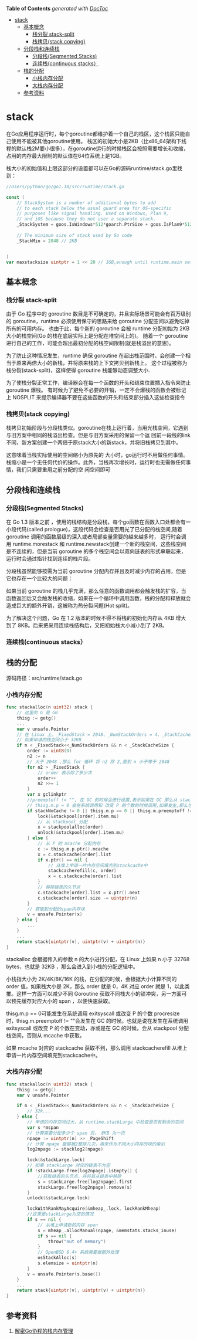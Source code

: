 <!-- START doctoc generated TOC please keep comment here to allow auto update -->
<!-- DON'T EDIT THIS SECTION, INSTEAD RE-RUN doctoc TO UPDATE -->
**Table of Contents**  *generated with [DocToc](https://github.com/thlorenz/doctoc)*

- [stack](#stack)
  - [基本概念](#%E5%9F%BA%E6%9C%AC%E6%A6%82%E5%BF%B5)
    - [栈分裂 stack-split](#%E6%A0%88%E5%88%86%E8%A3%82-stack-split)
    - [栈拷贝(stack copying)](#%E6%A0%88%E6%8B%B7%E8%B4%9Dstack-copying)
  - [分段栈和连续栈](#%E5%88%86%E6%AE%B5%E6%A0%88%E5%92%8C%E8%BF%9E%E7%BB%AD%E6%A0%88)
    - [分段栈(Segmented Stacks)](#%E5%88%86%E6%AE%B5%E6%A0%88segmented-stacks)
    - [连续栈(continuous stacks）](#%E8%BF%9E%E7%BB%AD%E6%A0%88continuous-stacks)
  - [栈的分配](#%E6%A0%88%E7%9A%84%E5%88%86%E9%85%8D)
    - [小栈内存分配](#%E5%B0%8F%E6%A0%88%E5%86%85%E5%AD%98%E5%88%86%E9%85%8D)
    - [大栈内存分配](#%E5%A4%A7%E6%A0%88%E5%86%85%E5%AD%98%E5%88%86%E9%85%8D)
  - [参考资料](#%E5%8F%82%E8%80%83%E8%B5%84%E6%96%99)

<!-- END doctoc generated TOC please keep comment here to allow auto update -->

# stack



在Go应用程序运行时，每个goroutine都维护着一个自己的栈区，这个栈区只能自己使用不能被其他goroutine使用。
栈区的初始大小是2KB（比x86_64架构下线程的默认栈2M要小很多），在goroutine运行的时候栈区会按照需要增长和收缩，占用的内存最大限制的默认值在64位系统上是1GB。

栈大小的初始值和上限这部分的设置都可以在Go的源码runtime/stack.go里找到：
```go
//Users/python/go/go1.18/src/runtime/stack.go

const (
    // StackSystem is a number of additional bytes to add
    // to each stack below the usual guard area for OS-specific
    // purposes like signal handling. Used on Windows, Plan 9,
    // and iOS because they do not user a separate stack.
    _StackSystem = goos.IsWindows*512*goarch.PtrSize + goos.IsPlan9*512 + goos.IsIos*goarch.IsArm64*1024
    
    // The minimum size of stack used by Go code
    _StackMin = 2048 // 2KB


)
var maxstacksize uintptr = 1 << 20 // 1GB,enough until runtime.main sets it for real

```

## 基本概念

### 栈分裂 stack-split
由于 Go 程序中的 goroutine 数目是不可确定的，并且实际场景可能会有百万级别的 goroutine，runtime 必须使用保守的思路来给 goroutine 分配空间以避免吃掉所有的可用内存。
也由于此，每个新的 goroutine 会被 runtime 分配初始为 2KB 大小的栈空间(Go 的栈在底层实际上是分配在堆空间上的)。
随着一个 goroutine 进行自己的工作，可能会超出最初分配的栈空间限制(就是栈溢出的意思)。

为了防止这种情况发生，runtime 确保 goroutine 在超出栈范围时，会创建一个相当于原来两倍大小的新栈，并将原来栈的上下文拷贝到新栈上。
这个过程被称为 栈分裂(stack-split)，这样使得 goroutine 栈能够动态调整大小.

为了使栈分裂正常工作，编译器会在每一个函数的开头和结束位置插入指令来防止 goroutine 爆栈。
有时候为了避免不必要的开销，一定不会爆栈的函数会被标记上 NOSPLIT 来提示编译器不要在这些函数的开头和结束部分插入这些检查指令

### 栈拷贝(stack copying)

栈拷贝初始阶段与分段栈类似。goroutine在栈上运行着，当用光栈空间，它遇到与旧方案中相同的栈溢出检查。但是与旧方案采用的保留一个返 回前一段栈的link不同，新方案创建一个两倍于原stack大小的新stack，并将旧栈拷贝到其中。

这意味着当栈实际使用的空间缩小为原先的 大小时，go运行时不用做任何事情。栈缩小是一个无任何代价的操作。此外，当栈再次增长时，运行时也无需做任何事情，我们只需要重用之前分配的空 闲空间即可


## 分段栈和连续栈

### 分段栈(Segmented Stacks)
在 Go 1.3 版本之前 ，使用的栈结构是分段栈，每个go函数在函数入口处都会有一小段代码(called prologue)，这段代码会检查是否用光了已分配的栈空间,随着goroutine 调用的函数层级的深入或者局部变量需要的越来越多时，
运行时会调用 runtime.morestack 和 runtime.newstack创建一个新的栈空间，这些栈空间是不连续的，但是当前 goroutine 的多个栈空间会以双向链表的形式串联起来，运行时会通过指针找到连续的栈片段。

分段栈虽然能够按需为当前 goroutine 分配内存并且及时减少内存的占用，但是它也存在一个比较大的问题：

如果当前 goroutine 的栈几乎充满，那么任意的函数调用都会触发栈的扩容，当函数返回后又会触发栈的收缩，如果在一个循环中调用函数，栈的分配和释放就会造成巨大的额外开销，这被称为热分裂问题(Hot split)。

为了解决这个问题，Go 在 1.2 版本的时候不得不将栈的初始化内存从 4KB 增大到了 8KB。后来把采用连续栈结构后，又把初始栈大小减小到了 2KB。


### 连续栈(continuous stacks）

## 栈的分配
源码路径：src/runtime/stack.go

### 小栈内存分配
```go
func stackalloc(n uint32) stack { 
    // 这里的 G 是 G0
    thisg := getg()
    ...
    var v unsafe.Pointer
    // 在 Linux 上，_FixedStack = 2048、_NumStackOrders = 4、_StackCacheSize = 32768
    // 如果申请的栈空间小于 32KB
    if n < _FixedStack<<_NumStackOrders && n < _StackCacheSize {
        order := uint8(0)
        n2 := n
        // 大于 2048 ,那么 for 循环 将 n2 除 2,直到 n 小于等于 2048
        for n2 > _FixedStack {
            // order 表示除了多少次
            order++
            n2 >>= 1
        }
        var x gclinkptr
        //preemptoff != "", 在 GC 的时候会进行设置,表示如果在 GC 那么从 stackpool 分配
        // thisg.m.p = 0 会在系统调用和 改变 P 的个数的时候调用,如果发生,那么也从 stackpool 分配
        if stackNoCache != 0 || thisg.m.p == 0 || thisg.m.preemptoff != "" { 
            lock(&stackpool[order].item.mu)
            // 从 stackpool 分配
            x = stackpoolalloc(order)
            unlock(&stackpool[order].item.mu)
        } else {
            // 从 P 的 mcache 分配内存
            c := thisg.m.p.ptr().mcache
            x = c.stackcache[order].list
            if x.ptr() == nil {
                // 从堆上申请一片内存空间填充到stackcache中
                stackcacherefill(c, order)
                x = c.stackcache[order].list
            }
            // 移除链表的头节点
            c.stackcache[order].list = x.ptr().next
            c.stackcache[order].size -= uintptr(n)
        }
        // 获取到分配的span内存块
        v = unsafe.Pointer(x)
    } else {
        ...
    }
    ...
    return stack{uintptr(v), uintptr(v) + uintptr(n)}
}
```

stackalloc 会根据传入的参数 n 的大小进行分配，在 Linux 上如果 n 小于 32768 bytes，也就是 32KB ，那么会进入到小栈的分配逻辑中。

小栈指大小为 2K/4K/8K/16K 的栈，在分配的时候，会根据大小计算不同的 order 值，如果栈大小是 2K，那么 order 就是 0，4K 对应 order 就是 1，以此类推。这样一方面可以减少不同 Goroutine 获取不同栈大小的锁冲突，另一方面可以预先缓存对应大小的 span ，以便快速获取。

thisg.m.p == 0可能发生在系统调用 exitsyscall 或改变 P 的个数 procresize 时，thisg.m.preemptoff != ""会发生在 GC 的时候。也就是说在发生在系统调用 exitsyscall 或改变 P 的个数在变动，亦或是在 GC 的时候，会从 stackpool 分配栈空间，否则从 mcache 中获取。

如果 mcache 对应的 stackcache 获取不到，那么调用 stackcacherefill 从堆上申请一片内存空间填充到stackcache中。


### 大栈内存分配

```go
func stackalloc(n uint32) stack { 
    thisg := getg() 
    var v unsafe.Pointer

    if n < _FixedStack<<_NumStackOrders && n < _StackCacheSize {
        // 32k...
    } else {
        // 申请的内存空间过大，从 runtime.stackLarge 中检查是否有剩余的空间
        var s *mspan
        // 计算需要分配多少个 span 页， 8KB 为一页
        npage := uintptr(n) >> _PageShift
        // 计算 npage 能够被2整除几次，用来作为不同大小内存的块的索引
        log2npage := stacklog2(npage)

        lock(&stackLarge.lock)
        // 如果 stackLarge 对应的链表不为空
        if !stackLarge.free[log2npage].isEmpty() {
            //获取链表的头节点，并将其从链表中移除
            s = stackLarge.free[log2npage].first
            stackLarge.free[log2npage].remove(s)
        }
        unlock(&stackLarge.lock)

        lockWithRankMayAcquire(&mheap_.lock, lockRankMheap)
        //这里是stackLarge为空的情况
        if s == nil {
            // 从堆上申请新的内存 span
            s = mheap_.allocManual(npage, &memstats.stacks_inuse)
            if s == nil {
                throw("out of memory")
            }
            // OpenBSD 6.4+ 系统需要做额外处理
            osStackAlloc(s)
            s.elemsize = uintptr(n)
        }
        v = unsafe.Pointer(s.base())
    }
    ...
    return stack{uintptr(v), uintptr(v) + uintptr(n)}
}
```



## 参考资料
1. [解密Go协程的栈内存管理](https://mp.weixin.qq.com/s/ErnQDHeL5K8MPDYUPwjSYA)


